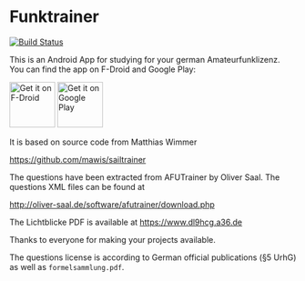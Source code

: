 Funktrainer
===========

[![Build Status](https://travis-ci.com/meyerd/funktrainer.svg?branch=master)](https://travis-ci.com/meyerd/funktrainer)

This is an Android App for studying for your german Amateurfunklizenz.
You can find the app on F-Droid and Google Play: 

[<img src="https://f-droid.org/badge/get-it-on.png"
      alt="Get it on F-Droid"
      height="80">](https://f-droid.org/packages/de.hosenhasser.funktrainer/)
[<img src="https://play.google.com/intl/en_us/badges/images/generic/en-play-badge.png"
      alt="Get it on Google Play"
      height="80">](https://play.google.com/store/apps/details?id=de.hosenhasser.funktrainer)

It is based on source code from Matthias Wimmer

https://github.com/mawis/sailtrainer

The questions have been extracted from AFUTrainer by Oliver Saal. The
questions XML files can be found at

http://oliver-saal.de/software/afutrainer/download.php

The Lichtblicke PDF is available at https://www.dl9hcg.a36.de

Thanks to everyone for making your projects available.

The questions license is according to German official publications
(§5 UrhG) as well as `formelsammlung.pdf`.
